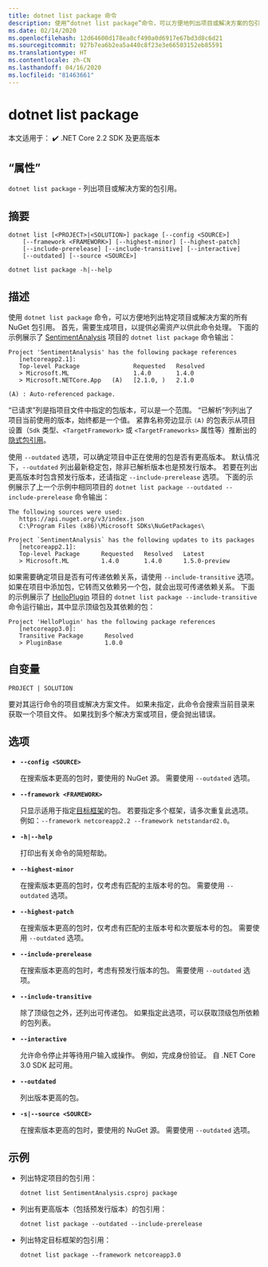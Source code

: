 ```yaml
---
title: dotnet list package 命令
description: 使用“dotnet list package”命令，可以方便地列出项目或解决方案的包引用。
ms.date: 02/14/2020
ms.openlocfilehash: 12d64600d178ea8cf490a0d6917e67bd3d8c6d21
ms.sourcegitcommit: 927b7ea6b2ea5a440c8f23e3e66503152eb85591
ms.translationtype: HT
ms.contentlocale: zh-CN
ms.lasthandoff: 04/16/2020
ms.locfileid: "81463661"
---
```

# <a name="dotnet-list-package"></a>dotnet list package

本文适用于： ✔️ .NET Core 2.2 SDK 及更高版本

## <a name="name"></a>“属性”

`dotnet list package` - 列出项目或解决方案的包引用。

## <a name="synopsis"></a>摘要

```dotnetcli
dotnet list [<PROJECT>|<SOLUTION>] package [--config <SOURCE>]
    [--framework <FRAMEWORK>] [--highest-minor] [--highest-patch]
    [--include-prerelease] [--include-transitive] [--interactive]
    [--outdated] [--source <SOURCE>]

dotnet list package -h|--help
```

## <a name="description"></a>描述

使用 `dotnet list package` 命令，可以方便地列出特定项目或解决方案的所有 NuGet 包引用。 首先，需要生成项目，以提供必需资产以供此命令处理。 下面的示例展示了 [SentimentAnalysis](https://github.com/dotnet/samples/tree/master/machine-learning/tutorials/SentimentAnalysis) 项目的 `dotnet list package` 命令输出：

```output
Project 'SentimentAnalysis' has the following package references
   [netcoreapp2.1]:
   Top-level Package               Requested   Resolved
   > Microsoft.ML                  1.4.0       1.4.0
   > Microsoft.NETCore.App   (A)   [2.1.0, )   2.1.0

(A) : Auto-referenced package.
```

“已请求”列是指项目文件中指定的包版本，可以是一个范围。 “已解析”列列出了项目当前使用的版本，始终都是一个值。 紧靠名称旁边显示 `(A)` 的包表示从项目设置（`Sdk` 类型、`<TargetFramework>` 或 `<TargetFrameworks>` 属性等）推断出的[隐式包引用](csproj.md#implicit-package-references)。

使用 `--outdated` 选项，可以确定项目中正在使用的包是否有更高版本。 默认情况下，`--outdated` 列出最新稳定包，除非已解析版本也是预发行版本。 若要在列出更高版本时包含预发行版本，还请指定 `--include-prerelease` 选项。 下面的示例展示了上一个示例中相同项目的 `dotnet list package --outdated --include-prerelease` 命令输出：

```output
The following sources were used:
   https://api.nuget.org/v3/index.json
   C:\Program Files (x86)\Microsoft SDKs\NuGetPackages\

Project `SentimentAnalysis` has the following updates to its packages
   [netcoreapp2.1]:
   Top-level Package      Requested   Resolved   Latest
   > Microsoft.ML         1.4.0       1.4.0      1.5.0-preview
```

如果需要确定项目是否有可传递依赖关系，请使用 `--include-transitive` 选项。 如果在项目中添加包，它转而又依赖另一个包，就会出现可传递依赖关系。 下面的示例展示了 [HelloPlugin](https://github.com/dotnet/samples/tree/master/core/extensions/AppWithPlugin/HelloPlugin) 项目的 `dotnet list package --include-transitive` 命令运行输出，其中显示顶级包及其依赖的包：

```output
Project 'HelloPlugin' has the following package references
   [netcoreapp3.0]:
   Transitive Package      Resolved
   > PluginBase            1.0.0
```

## <a name="arguments"></a>自变量

`PROJECT | SOLUTION`

要对其运行命令的项目或解决方案文件。 如果未指定，此命令会搜索当前目录来获取一个项目文件。 如果找到多个解决方案或项目，便会抛出错误。

## <a name="options"></a>选项

- **`--config <SOURCE>`**

  在搜索版本更高的包时，要使用的 NuGet 源。 需要使用 `--outdated` 选项。

- **`--framework <FRAMEWORK>`**

  只显示适用于指定[目标框架](../../standard/frameworks.md)的包。 若要指定多个框架，请多次重复此选项。 例如：`--framework netcoreapp2.2 --framework netstandard2.0`。

- **`-h|--help`**

  打印出有关命令的简短帮助。

- **`--highest-minor`**

  在搜索版本更高的包时，仅考虑有匹配的主版本号的包。 需要使用 `--outdated` 选项。

- **`--highest-patch`**

  在搜索版本更高的包时，仅考虑有匹配的主版本号和次要版本号的包。 需要使用 `--outdated` 选项。

- **`--include-prerelease`**

  在搜索版本更高的包时，考虑有预发行版本的包。 需要使用 `--outdated` 选项。

- **`--include-transitive`**

  除了顶级包之外，还列出可传递包。 如果指定此选项，可以获取顶级包所依赖的包列表。

- **`--interactive`**

  允许命令停止并等待用户输入或操作。 例如，完成身份验证。 自 .NET Core 3.0 SDK 起可用。

- **`--outdated`**

  列出版本更高的包。

- **`-s|--source <SOURCE>`**

  在搜索版本更高的包时，要使用的 NuGet 源。 需要使用 `--outdated` 选项。

## <a name="examples"></a>示例

- 列出特定项目的包引用：

  ```dotnetcli
  dotnet list SentimentAnalysis.csproj package
  ```

- 列出有更高版本（包括预发行版本）的包引用：

  ```dotnetcli
  dotnet list package --outdated --include-prerelease
  ```

- 列出特定目标框架的包引用：

  ```dotnetcli
  dotnet list package --framework netcoreapp3.0
  ```
